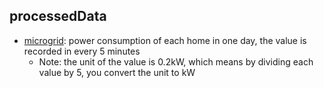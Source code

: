 ## processedData

- [microgrid](./microgrid): power consumption of each home in one day, the value is recorded in every 5 minutes
  - Note: the unit of the value is 0.2kW, which means by dividing each value by 5, you convert the unit to kW
